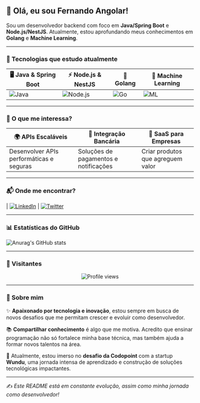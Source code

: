 ## 👋 Olá, eu sou Fernando Angolar!

Sou um desenvolvedor backend com foco em **Java/Spring Boot** e **Node.js/NestJS**. Atualmente, estou aprofundando meus conhecimentos em **Golang** e **Machine Learning**.

---

### 🚀 Tecnologias que estudo atualmente  

| 🖥️ Java & Spring Boot | ⚡ Node.js & NestJS | 🚀 Golang | 🤖 Machine Learning |
|-----------------|----------------|---------|-------------------|
| ![Java](https://img.shields.io/badge/Java-ED8B00?style=for-the-badge&logo=java&logoColor=white) | ![Node.js](https://img.shields.io/badge/Node.js-43853D?style=for-the-badge&logo=node.js&logoColor=white) | ![Go](https://img.shields.io/badge/Go-00ADD8?style=for-the-badge&logo=go&logoColor=white) | ![ML](https://img.shields.io/badge/Machine%20Learning-blue?style=for-the-badge) |

---

### 📌 O que me interessa?  

| 🌍 APIs Escaláveis | 🏦 Integração Bancária | 🏢 SaaS para Empresas |
|----------------|------------------|------------------|
| Desenvolver APIs performáticas e seguras | Soluções de pagamentos e notificações | Criar produtos que agreguem valor |

---

### 📬 Onde me encontrar?

| [![LinkedIn](https://img.shields.io/badge/LinkedIn-blue?style=for-the-badge&logo=linkedin)](https://www.linkedin.com/in/fernando-angolar-692a0423a/)  | [![Twitter](https://img.shields.io/badge/Twitter-blue?style=for-the-badge&logo=twitter)](#)

---

### 📊 Estatísticas do GitHub  
![Anurag's GitHub stats](https://github-readme-stats.vercel.app/api?username=fernandoangolar&show_icons=true&theme=radical)

---

### 👣 Visitantes  
<p align="center">
  <img src="https://komarev.com/ghpvc/?username=fernandoangolar&color=blue&style=flat-square" alt="Profile views"/>
</p>

---

### 🌟 Sobre mim
✨ **Apaixonado por tecnologia e inovação**, estou sempre em busca de novos desafios que me permitam crescer e evoluir como desenvolvedor.

📚 **Compartilhar conhecimento** é algo que me motiva. Acredito que ensinar programação não só fortalece minha base técnica, mas também ajuda a formar novos talentos na área.

🚀 Atualmente, estou imerso no **desafio da Codopoint** com a startup **Wundu**, uma jornada intensa de aprendizado e construção de soluções tecnológicas impactantes.

---
✍️ *Este README está em constante evolução, assim como minha jornada como desenvolvedor!*

